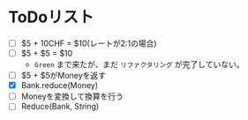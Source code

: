 # ToDoリスト
- [ ] $5 + 10CHF = $10(レートが2:1の場合)
- [ ] $5 + $5 = $10
    - `Green` まで来たが、まだ `リファクタリング` が完了していない。
- [ ] $5 + $5がMoneyを返す
- [x] Bank.reduce(Money)
- [ ] Moneyを変換して換算を行う
- [ ] Reduce(Bank, String)
